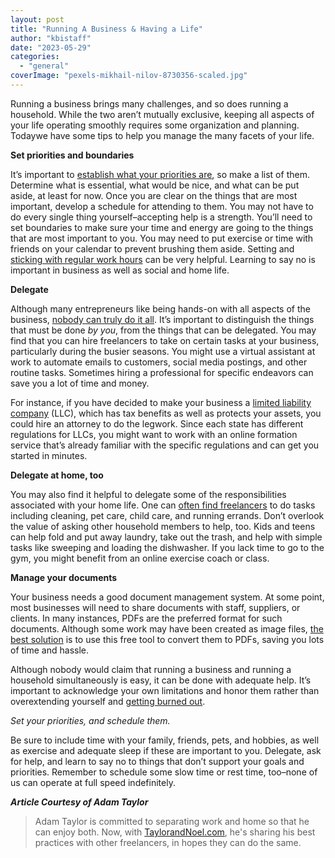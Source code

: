 ```yaml
---
layout: post
title: "Running A Business & Having a Life"
author: "kbistaff"
date: "2023-05-29"
categories: 
  - "general"
coverImage: "pexels-mikhail-nilov-8730356-scaled.jpg"
---
```


Running a business brings many challenges, and so does running a household. While the two aren’t mutually exclusive, keeping all aspects of your life operating smoothly requires some organization and planning. Todaywe have some tips to help you manage the many facets of your life.

**Set priorities and boundaries**

It’s important to [establish what your priorities are](https://medium.com/swlh/work-life-balance-can-it-exist-for-entrepreneurs-18b5e10e4623), so make a list of them. Determine what is essential, what would be nice, and what can be put aside, at least for now. Once you are clear on the things that are most important, develop a schedule for attending to them. You may not have to do every single thing yourself–accepting help is a strength. You’ll need to set boundaries to make sure your time and energy are going to the things that are most important to you. You may need to put exercise or time with friends on your calendar to prevent brushing them aside. Setting and [sticking with regular work hours](https://www.thehartford.com/business-insurance/strategy/infographics/work-life-balance) can be very helpful. Learning to say no is important in business as well as social and home life.

**Delegate**

Although many entrepreneurs like being hands-on with all aspects of the business, [nobody can truly do it all](https://www.lifehack.org/688325/how-to-delegate-work-the-definitive-guide-for-successful-leaders). It’s important to distinguish the things that must be done _by you_, from the things that can be delegated. You may find that you can hire freelancers to take on certain tasks at your business, particularly during the busier seasons. You might use a virtual assistant at work to automate emails to customers, social media postings, and other routine tasks. Sometimes hiring a professional for specific endeavors can save you a lot of time and money. 

For instance, if you have decided to make your business a [limited liability company](https://www.shopify.com/blog/llc-advantages) (LLC), which has tax benefits as well as protects your assets, you could hire an attorney to do the legwork. Since each state has different regulations for LLCs, you might want to work with an online formation service that’s already familiar with the specific regulations and can get you started in minutes.

**Delegate at home, too**

You may also find it helpful to delegate some of the responsibilities associated with your home life. One can [often find freelancers](https://motherhoodsimplified.com/how-to-delegate-in-the-home/) to do tasks including cleaning, pet care, child care, and running errands. Don’t overlook the value of asking other household members to help, too. Kids and teens can help fold and put away laundry, take out the trash, and help with simple tasks like sweeping and loading the dishwasher. If you lack time to go to the gym, you might benefit from an online exercise coach or class.

**Manage your documents**

Your business needs a good document management system. At some point, most businesses will need to share documents with staff, suppliers, or clients. In many instances, PDFs are the preferred format for such documents. Although some work may have been created as image files, [the best solution](https://www.adobe.com/acrobat/hub/how-to/how-to-convert-png-to-pdf) is to use this free tool to convert them to PDFs, saving you lots of time and hassle. 

Although nobody would claim that running a business and running a household simultaneously is easy, it can be done with adequate help. It’s important to acknowledge your own limitations and honor them rather than overextending yourself and [getting burned out](https://www.terriklassconsulting.com/2021/07/25/juggling-leadership-responsibilities-to-avoid-burnout/).

_Set your priorities, and schedule them._

Be sure to include time with your family, friends, pets, and hobbies, as well as exercise and adequate sleep if these are important to you. Delegate, ask for help, and learn to say no to things that don’t support your goals and priorities. Remember to schedule some slow time or rest time, too–none of us can operate at full speed indefinitely.

**_Article Courtesy of Adam Taylor_**

> Adam Taylor is committed to separating work and home so that he can enjoy both. Now, with [TaylorandNoel.com](https://TaylorandNoel.com), he's sharing his best practices with other freelancers, in hopes they can do the same.
